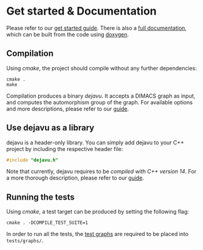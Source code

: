 # Get started & Documentation

Please refer to our [get started guide](https://automorphisms.org/). There is also a [full documentation](https://automorphisms.org/documentation/), which can be built from the code using [doxygen](https://www.doxygen.nl/).


## Compilation
Using *cmake*, the project should compile without any further dependencies:
```text
cmake .
make
```
Compilation produces a binary *dejavu*. It accepts a DIMACS graph as input, and computes the automorphism group of the graph. For available options and more descriptions, please refer to our [guide](https://automorphisms.org/quick_start/standalone/).

## Use dejavu as a library
dejavu is a header-only library. You can simply add dejavu to your C++ project by including the respective header file: 
```cpp
#include "dejavu.h"
```

Note that currently, dejavu requires to be *compiled with C++ version 14*. For a more thorough description, please refer to our [guide](https://automorphisms.org/quick_start/cpp_api/).

## Running the tests
Using *cmake*, a test target can be produced by setting the following flag:
```text
cmake . -DCOMPILE_TEST_SUITE=1
```

In order to run all the tests, the [test graphs](https://automorphisms.org/graphs/graphs.zip) are required to be placed into `tests/graphs/`.

